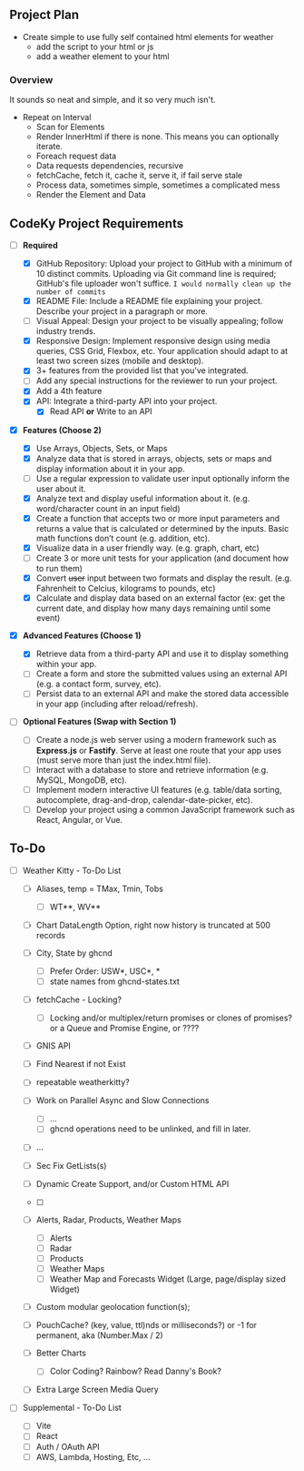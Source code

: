 ## Project Plan

- Create simple to use fully self contained html elements for weather
  - add the script to your html or js
  - add a weather element to your html

### Overview

It sounds so neat and simple, and it so very much isn't.

- Repeat on Interval
  - Scan for Elements
  - Render InnerHtml if there is none. This means you can optionally iterate.
  - Foreach request data
  - Data requests dependencies, recursive
  - fetchCache, fetch it, cache it, serve it, if fail serve stale
  - Process data, sometimes simple, sometimes a complicated mess
  - Render the Element and Data

## CodeKy Project Requirements

- [ ] **Required**

  - [x] GitHub Repository: Upload your project to GitHub with a minimum of 10 distinct commits. Uploading via Git command line is required; GitHub's file uploader won't suffice.
        `I would normally clean up the number of commits`
  - [x] README File: Include a README file explaining your project.
        Describe your project in a paragraph or more.
  - [ ] Visual Appeal: Design your project to be visually appealing; follow industry trends.
  - [x] Responsive Design: Implement responsive design using media queries, CSS Grid, Flexbox, etc. Your application should adapt to at least two screen sizes (mobile and desktop).
  - [x] 3+ features from the provided list that you've integrated.
  - [ ] Add any special instructions for the reviewer to run your project.
  - [x] Add a 4th feature
  - [x] API: Integrate a third-party API into your project.
    - [x] Read API **or** Write to an API
          &nbsp;

- [x] **Features (Choose 2)**

  - [x] Use Arrays, Objects, Sets, or Maps
  - [x] Analyze data that is stored in arrays, objects, sets or maps and display information about it in your app.
  - [ ] Use a regular expression to validate user input optionally inform the user about it.
  - [x] Analyze text and display useful information about it. (e.g. word/character count in an input field)
  - [x] Create a function that accepts two or more input parameters and returns a value that is calculated or determined by the inputs. Basic math functions don’t count (e.g. addition, etc).
  - [x] Visualize data in a user friendly way. (e.g. graph, chart, etc)
  - [ ] Create 3 or more unit tests for your application (and document how to run them)
  - [x] Convert ~~user~~ input between two formats and display the result. (e.g. Fahrenheit to Celcius, kilograms to pounds, etc)
  - [x] Calculate and display data based on an external factor (ex: get the current date, and display how many days remaining until some event)
        &nbsp;

- [x] **Advanced Features (Choose 1)**

  - [x] Retrieve data from a third-party API and use it to display something within your app.
  - [ ] Create a form and store the submitted values using an external API (e.g. a contact form, survey, etc).
  - [ ] Persist data to an external API and make the stored data accessible in your app (including after reload/refresh).
        &nbsp;

- [ ] **Optional Features (Swap with Section 1)**
  - [ ] Create a node.js web server using a modern framework such as **Express.js** or **Fastify**. Serve at least one route that your app uses (must serve more than just the index.html file).
  - [ ] Interact with a database to store and retrieve information (e.g. MySQL, MongoDB, etc).
  - [ ] Implement modern interactive UI features (e.g. table/data sorting, autocomplete, drag-and-drop, calendar-date-picker, etc).
  - [ ] Develop your project using a common JavaScript framework such as React, Angular, or Vue.

## To-Do

- [ ] Weather Kitty - To-Do List

  - [ ] Aliases, temp = TMax, Tmin, Tobs
    - [ ] WT**, WV**
  - [ ] Chart DataLength Option, right now history is truncated at 500 records
  - [ ] City, State by ghcnd
    - [ ] Prefer Order: USW*, USC*, \*
    - [ ] state names from ghcnd-states.txt
  - [ ] fetchCache - Locking?
    - [ ] Locking and/or multiplex/return promises or clones of promises? or a Queue and Promise Engine, or ????
  - [ ] GNIS API
  - [ ] Find Nearest if not Exist
  - [ ] repeatable weatherkitty?
  - [ ] Work on Parallel Async and Slow Connections
    - [ ] ...
    - [ ] ghcnd operations need to be unlinked, and fill in later.
  - [ ] ...
        &nbsp;

  - [ ] Sec Fix GetLists(s)
  - [ ] Dynamic Create Support, and/or Custom HTML API
  - [ ]
  - [ ] Alerts, Radar, Products, Weather Maps
    - [ ] Alerts
    - [ ] Radar
    - [ ] Products
    - [ ] Weather Maps
    - [ ] Weather Map and Forecasts Widget (Large, page/display sized Widget)
  - [ ] Custom modular geolocation function(s);
  - [ ] PouchCache? (key, value, ttl)nds or milliseconds?) or -1 for permanent, aka (Number.Max / 2)
  - [ ] Better Charts
    - [ ] Color Coding? Rainbow? Read Danny's Book?
  - [ ] Extra Large Screen Media Query

- [ ] Supplemental - To-Do List
  - [ ] Vite
  - [ ] React
  - [ ] Auth / OAuth API
  - [ ] AWS, Lambda, Hosting, Etc, ...
